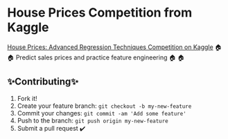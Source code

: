 # House Prices Competition from Kaggle
[House Prices: Advanced Regression Techniques Competition on Kaggle](https://www.kaggle.com/c/house-prices-advanced-regression-techniques)
🏠 🏠 Predict sales prices and practice feature engineering 🏠 🏠

## ✨Contributing✨
1. Fork it!
2. Create your feature branch: `git checkout -b my-new-feature`
3. Commit your changes: `git commit -am 'Add some feature'`
4. Push to the branch: `git push origin my-new-feature`
5. Submit a pull request :heavy_check_mark:
